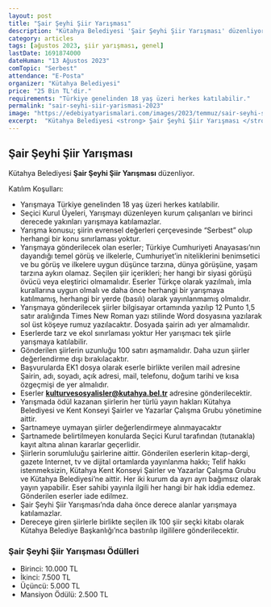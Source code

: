 ```yaml
---
layout: post
title: "Şair Şeyhi Şiir Yarışması"
description: "Kütahya Belediyesi 'Şair Şeyhi Şiir Yarışması' düzenliyor."
category: articles
tags: [ağustos 2023, şiir yarışması, genel]
lastDate: 1691874000
dateHuman: "13 Ağustos 2023"
comTopic: "Serbest"
attendance: "E-Posta"
organizer: "Kütahya Belediyesi"
price: "25 Bin TL'dir."
requirements: "Türkiye genelinden 18 yaş üzeri herkes katılabilir."
permalink: "sair-seyhi-siir-yarismasi-2023"
image: "https://edebiyatyarismalari.com/images/2023/temmuz/sair-seyhi-siir-yarismasi.jpg"
excerpt:  "Kütahya Belediyesi <strong> Şair Şeyhi Şiir Yarışması </strong> düzenliyor."
---
```


## Şair Şeyhi Şiir Yarışması
Kütahya Belediyesi **Şair Şeyhi Şiir Yarışması** düzenliyor.  

Katılım Koşulları:
- Yarışmaya Türkiye genelinden 18 yaş üzeri herkes katılabilir.
- Seçici Kurul Üyeleri, Yarışmayı düzenleyen kurum çalışanları ve birinci derecede yakınları yarışmaya katılamazlar.
- Yarışma konusu; şiirin evrensel değerleri çerçevesinde “Serbest” olup herhangi bir konu sınırlaması yoktur.
- Yarışmaya gönderilecek olan eserler; Türkiye Cumhuriyeti Anayasası’nın dayandığı temel görüş ve ilkelerle, Cumhuriyet’in niteliklerini benimsetici ve bu görüş ve ilkelere uygun düşünce tarzına, dünya görüşüne, yaşam tarzına aykırı olamaz. Seçilen şiir içerikleri; her hangi bir siyasi görüşü övücü veya eleştirici olmamalıdır. Eserler Türkçe olarak yazılmalı, imla kurallarına uygun olmalı ve daha önce herhangi bir yarışmaya katılmamış, herhangi bir yerde (basılı) olarak yayınlanmamış olmalıdır.
- Yarışmaya gönderilecek şiirler bilgisayar ortamında yazılıp 12 Punto 1,5 satır aralığında Times New Roman yazı stilinde Word dosyasına yazılarak sol üst köşeye rumuz yazılacaktır. Dosyada şairin adı yer almamalıdır.
- Eserlerde tarz ve ekol sınırlaması yoktur Her yarışmacı tek şiirle yarışmaya katılabilir.
- Gönderilen şiirlerin uzunluğu 100 satırı aşmamalıdır. Daha uzun şiirler değerlendirme dışı bırakılacaktır.
- Başvurularda EK1 dosya olarak eserle birlikte verilen mail adresine Şairin, adı, soyadı, açık adresi, mail, telefonu, doğum tarihi ve kısa özgeçmişi de yer almalıdır.
- Eserler **kulturvesosyalisler@kutahya.bel.tr** adresine gönderilecektir.
- Yarışmada ödül kazanan şiirlerin her türlü yayın hakları Kütahya Belediyesi ve Kent Konseyi Şairler ve Yazarlar Çalışma Grubu yönetimine aittir.
- Şartnameye uymayan şiirler değerlendirmeye alınmayacaktır
- Şartnamede belirtilmeyen konularda Seçici Kurul tarafından (tutanakla) kayıt altına alınan kararlar geçerlidir.
- Şiirlerin sorumluluğu şairlerine aittir. Gönderilen eserlerin kitap-dergi, gazete Internet, tv ve dijital ortamlarda yayınlanma hakkı; Telif hakkı istenmeksizin, Kütahya Kent Konseyi Şairler ve Yazarlar Çalışma Grubu ve Kütahya Belediyesi’ne aittir. Her iki kurum da ayrı ayrı bağımsız olarak yayın yapabilir. Eser sahibi yayınla ilgili her hangi bir hak iddia edemez. Gönderilen eserler iade edilmez.
- Şair Şeyhi Şiir Yarışması’nda daha önce derece alanlar yarışmaya katılamazlar.
- Dereceye giren şiirlerle birlikte seçilen ilk 100 şiir seçki kitabı olarak Kütahya Belediye Başkanlığı’nca bastırılıp ilgililere gönderilecektir.


### Şair Şeyhi Şiir Yarışması Ödülleri
- Birinci: 10.000 TL 
- İkinci: 7.500 TL 
- Üçüncü: 5.000 TL
- Mansiyon Ödülü: 2.500 TL